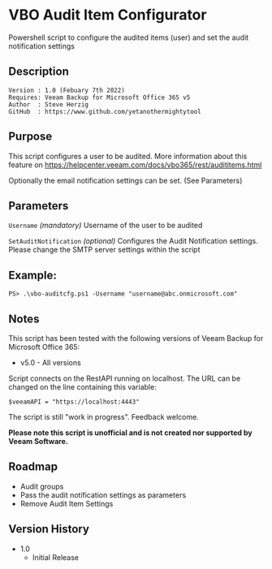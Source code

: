 # VBO Audit Item Configurator
Powershell script to configure the audited items (user) and set the audit notification settings

## Description
~~~~
Version : 1.0 (Febuary 7th 2022)
Requires: Veeam Backup for Microsoft Office 365 v5
Author  : Steve Herzig
GitHub  : https://www.github.com/yetanothermightytool
~~~~

## Purpose

This script configures a user to be audited.
More information about this feature on https://helpcenter.veeam.com/docs/vbo365/rest/audititems.html
    
Optionally the email notification settings can be set. (See Parameters)


## Parameters
  
  `Username`
_(mandatory)_ Username of the user to be audited

 `SetAuditNotification`
_(optional)_ Configures the Audit Notification settings. Please change the SMTP server settings within the script

  
## Example: 
`PS> .\vbo-auditcfg.ps1 -Username "username@abc.onmicrosoft.com"`
  
## Notes

This script has been tested with the following versions of Veeam Backup for Microsoft Office 365:
- v5.0 - All versions

 Script connects on the RestAPI running on localhost. The URL can be changed on the line containing this variable:

`$veeamAPI = "https://localhost:4443"`

The script is still "work in progress". Feedback welcome.

**Please note this script is unofficial and is not created nor supported by Veeam Software.**

## Roadmap
- Audit groups
- Pass the audit notification settings as parameters
- Remove Audit Item Settings

## Version History

* 1.0
    * Initial Release
